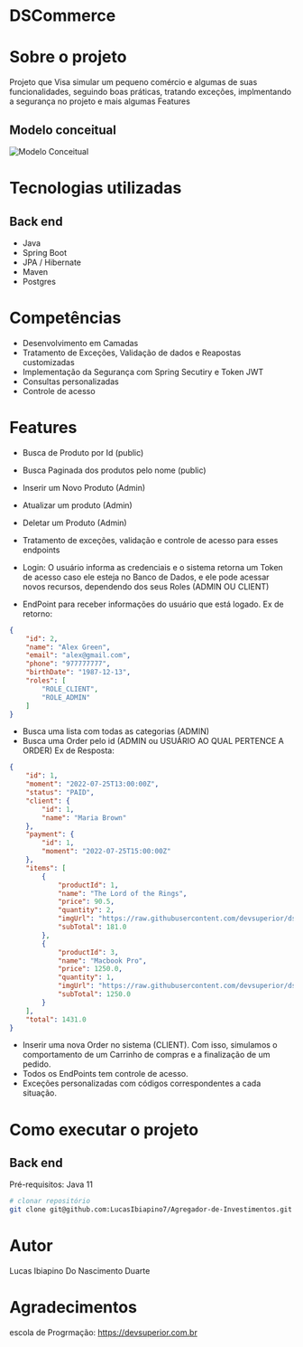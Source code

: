 # DSCommerce

# Sobre o projeto

Projeto que Visa simular um pequeno comércio e algumas de suas funcionalidades, seguindo boas práticas, tratando exceções, implmentando a segurança no projeto e mais algumas Features

## Modelo conceitual
![Modelo Conceitual](https://github.com/LucasIbiapino7/assets/blob/main/imgs/DSCommerce.png)

# Tecnologias utilizadas
## Back end
- Java
- Spring Boot
- JPA / Hibernate
- Maven
- Postgres
# Competências
- Desenvolvimento em Camadas
- Tratamento de Exceções, Validação de dados e Reapostas customizadas
- Implementação da Segurança com Spring Secutiry e Token JWT
- Consultas personalizadas
- Controle de acesso
# Features
- Busca de Produto por Id (public)
- Busca Paginada dos produtos pelo nome (public)
- Inserir um Novo Produto (Admin)
- Atualizar um produto (Admin)
- Deletar um Produto (Admin)
- Tratamento de exceções, validação e controle de acesso para esses endpoints

- Login: O usuário informa as credenciais e o sistema retorna um Token de acesso caso ele esteja no Banco de Dados, e ele pode acessar novos recursos, dependendo dos seus Roles (ADMIN OU CLIENT)
- EndPoint para receber informações do usuário que está logado. Ex de retorno:
```json
{
    "id": 2,
    "name": "Alex Green",
    "email": "alex@gmail.com",
    "phone": "977777777",
    "birthDate": "1987-12-13",
    "roles": [
        "ROLE_CLIENT",
        "ROLE_ADMIN"
    ]
}
```
- Busca uma lista com todas as categorias (ADMIN)
- Busca uma Order pelo id (ADMIN ou USUÁRIO AO QUAL PERTENCE A ORDER) Ex de Resposta:
```json
{
    "id": 1,
    "moment": "2022-07-25T13:00:00Z",
    "status": "PAID",
    "client": {
        "id": 1,
        "name": "Maria Brown"
    },
    "payment": {
        "id": 1,
        "moment": "2022-07-25T15:00:00Z"
    },
    "items": [
        {
            "productId": 1,
            "name": "The Lord of the Rings",
            "price": 90.5,
            "quantity": 2,
            "imgUrl": "https://raw.githubusercontent.com/devsuperior/dscatalog-resources/master/backend/img/1-big.jpg",
            "subTotal": 181.0
        },
        {
            "productId": 3,
            "name": "Macbook Pro",
            "price": 1250.0,
            "quantity": 1,
            "imgUrl": "https://raw.githubusercontent.com/devsuperior/dscatalog-resources/master/backend/img/3-big.jpg",
            "subTotal": 1250.0
        }
    ],
    "total": 1431.0
}
```
- Inserir uma nova Order no sistema (CLIENT). Com isso, simulamos o comportamento de um Carrinho de compras e a finalização de um pedido.
- Todos os EndPoints tem controle de acesso.
- Exceções personalizadas com códigos correspondentes a cada situação.
# Como executar o projeto

## Back end
Pré-requisitos: Java 11

```bash
# clonar repositório
git clone git@github.com:LucasIbiapino7/Agregador-de-Investimentos.git
```
# Autor

Lucas Ibiapino Do Nascimento Duarte

# Agradecimentos

escola de Progrmação: https://devsuperior.com.br


